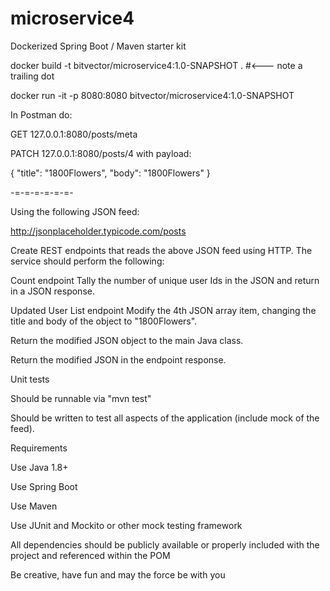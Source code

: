 # microservice4
Dockerized Spring Boot / Maven starter kit

docker build -t bitvector/microservice4:1.0-SNAPSHOT . #<--- note a trailing dot

docker run -it -p 8080:8080 bitvector/microservice4:1.0-SNAPSHOT

In Postman do:

GET 127.0.0.1:8080/posts/meta

PATCH 127.0.0.1:8080/posts/4 with payload:

{
    "title": "1800Flowers",
    "body": "1800Flowers"
}

-=-=-=-=-=-=-

Using the following JSON feed:

http://jsonplaceholder.typicode.com/posts

Create REST endpoints that reads the above JSON feed using HTTP.  The service should perform the following:

Count endpoint
Tally the number of unique user Ids in the JSON and return in a JSON response.

Updated User List endpoint
Modify the 4th JSON array item, changing the title and body of the object to "1800Flowers".

Return the modified JSON object to the main Java class.

Return the modified JSON in the endpoint response.

Unit tests

Should be runnable via "mvn test"

Should be written to test all aspects of the application (include mock of the feed).

 

Requirements

Use Java 1.8+

Use Spring Boot

Use Maven

Use JUnit and Mockito or other mock testing framework

All dependencies should be publicly available or properly included with the project and referenced within the POM

Be creative, have fun and may the force be with you

